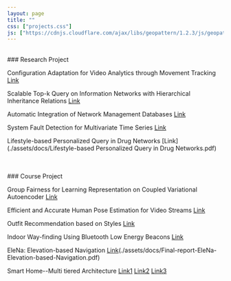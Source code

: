 ```yaml
---
layout: page
title: ""
css: ["projects.css"]
js: ["https://cdnjs.cloudflare.com/ajax/libs/geopattern/1.2.3/js/geopattern.min.js", "projects.js"]
---
```


<br />
### Research Project

Configuration Adaptation for Video Analytics through Movement Tracking [Link](./assets/docs/GLOBECOM_Video_Analytics.pdf)

Scalable Top-k Query on Information Networks with Hierarchical Inheritance Relations [Link](./assets/docs/Graph_query_paper.pdf)

Automatic Integration of Network Management Databases [Link](./assets/docs/NEMA.pdf)

System Fault Detection for Multivariate Time Series [Link](./assets/docs/Bentley_intern_System_fault_detection_for_multivariate_time_series.pdf)

Lifestyle-based Personalized Query in Drug Networks [Link](./assets/docs/Lifestyle-based Personalized Query in Drug Networks.pdf)

<br />
<br />
### Course Project

Group Fairness for Learning Representation on Coupled Variational Autoencoder [Link](./assets/docs/COMPSCI689_project_FubaoWu.pdf)

Efficient and Accurate Human Pose Estimation for Video Streams [Link](./assets/docs/CS670_project_report_FubaoWu.pdf)

Outfit Recommendation based on Styles [Link](./assets/docs/final_version_Outfit_recommendation.pdf)

Indoor Way-finding Using Bluetooth Low Energy Beacons [Link](./assets/docs/indoorNavigation.pdf)

EleNa: Elevation-based Navigation [Link]()(./assets/docs/Final-report-EleNa-Elevation-based-Navigation.pdf)

Smart Home--Multi tiered Architecture [Link1](./assets/docs/OSProject_phase1.pdf) [Link2](./assets/docs/OSProject_phase2.pdf) [Link3](./assets/docs/OSProject_phase3.pdf)
